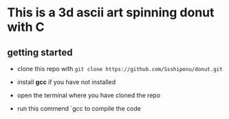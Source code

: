 # This is a 3d ascii art spinning donut with C

## getting started

- clone this repo with 
`git clone https://github.com/Ssshiponu/donut.git`

- install **gcc** if you have not installed

- open the terminal where you have cloned the repo

- run this commend `gcc  to compile the code
